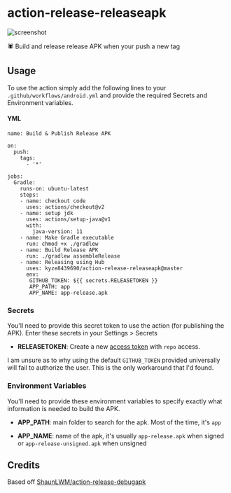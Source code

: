 # action-release-releaseapk

![screenshot](screenshot.png)

🕷 Build and release release APK when your push a new tag

## Usage

To use the action simply add the following lines to your `.github/workflows/android.yml` and provide the required Secrets and Environment variables.

#### YML
```
name: Build & Publish Release APK

on:
  push:
    tags:
      - '*'

jobs:
  Gradle:
    runs-on: ubuntu-latest
    steps:
    - name: checkout code
      uses: actions/checkout@v2
    - name: setup jdk
      uses: actions/setup-java@v1
      with:
        java-version: 11
    - name: Make Gradle executable
      run: chmod +x ./gradlew
    - name: Build Release APK
      run: ./gradlew assembleRelease
    - name: Releasing using Hub
      uses: kyze8439690/action-release-releaseapk@master
      env:
       GITHUB_TOKEN: ${{ secrets.RELEASETOKEN }}
       APP_PATH: app
       APP_NAME: app-release.apk
```

### Secrets

You'll need to provide this secret token to use the action (for publishing the APK). Enter these secrets in your Settings > Secrets

* **RELEASETOKEN**: Create a new [access token](https://github.com/settings/tokens) with `repo` access.

I am unsure as to why using the default `GITHUB_TOKEN` provided universally will fail to authorize the user. This is the only workaround that I'd found.

### Environment Variables

You'll need to provide these environment variables to specify exactly what information is needed to build the APK.

* **APP_PATH**: main folder to search for the apk. Most of the time, it's `app`
- **APP_NAME**: name of the apk, it's usually `app-release.apk` when signed or `app-release-unsigned.apk` when unsigned

## Credits

Based off [ShaunLWM/action-release-debugapk](https://github.com/ShaunLWM/action-release-debugapk)

